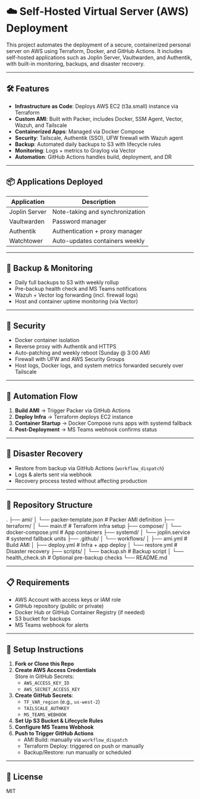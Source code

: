 # ☁️ Self-Hosted Virtual Server (AWS) Deployment

This project automates the deployment of a secure, containerized personal server on AWS using Terraform, Docker, and GitHub Actions. It includes self-hosted applications such as Joplin Server, Vaultwarden, and Authentik, with built-in monitoring, backups, and disaster recovery.

---

## 🛠️ Features

- **Infrastructure as Code**: Deploys AWS EC2 (t3a.small) instance via Terraform
- **Custom AMI**: Built with Packer, includes Docker, SSM Agent, Vector, Wazuh, and Tailscale
- **Containerized Apps**: Managed via Docker Compose
- **Security**: Tailscale, Authentik (SSO), UFW firewall with Wazuh agent
- **Backup**: Automated daily backups to S3 with lifecycle rules
- **Monitoring**: Logs + metrics to Graylog via Vector
- **Automation**: GitHub Actions handles build, deployment, and DR

---

## 📦 Applications Deployed

| Application   | Description                     |
|---------------|---------------------------------|
| Joplin Server | Note-taking and synchronization |
| Vaultwarden   | Password manager                |
| Authentik     | Authentication + proxy manager  |
| Watchtower    | Auto-updates containers weekly  |

---

## 🔁 Backup & Monitoring

- Daily full backups to S3 with weekly rollup
- Pre-backup health check and MS Teams notifications
- Wazuh + Vector log forwarding (incl. firewall logs)
- Host and container uptime monitoring (via Vector)

---

## 🔐 Security

- Docker container isolation
- Reverse proxy with Authentik and HTTPS
- Auto-patching and weekly reboot (Sunday @ 3:00 AM)
- Firewall with UFW and AWS Security Groups
- Host logs, Docker logs, and system metrics forwarded securely over Tailscale

---

## 🚀 Automation Flow

1. **Build AMI** → Trigger Packer via GitHub Actions
2. **Deploy Infra** → Terraform deploys EC2 instance
3. **Container Startup** → Docker Compose runs apps with systemd fallback
4. **Post-Deployment** → MS Teams webhook confirms status

---

## 🧪 Disaster Recovery

- Restore from backup via GitHub Actions (`workflow_dispatch`)
- Logs & alerts sent via webhook
- Recovery process tested without affecting production

---

## 📁 Repository Structure

.
├── ami/
│ └── packer-template.json # Packer AMI definition
├── terraform/
│ └── main.tf # Terraform infra setup
├── compose/
│ └── docker-compose.yml # App containers
├── systemd/
│ └── joplin.service # systemd fallback units
├── .github/
│ └── workflows/
│ ├── ami.yml # Build AMI
│ ├── deploy.yml # Infra + app deploy
│ └── restore.yml # Disaster recovery
├── scripts/
│ └── backup.sh # Backup script
│ └── health_check.sh # Optional pre-backup checks
└── README.md


---

## 📋 Requirements

- AWS Account with access keys or IAM role
- GitHub repository (public or private)
- Docker Hub or GitHub Container Registry (if needed)
- S3 bucket for backups
- MS Teams webhook for alerts

---

## 🧭 Setup Instructions

1. **Fork or Clone this Repo**
2. **Create AWS Access Credentials**  
   Store in GitHub Secrets:
   - `AWS_ACCESS_KEY_ID`
   - `AWS_SECRET_ACCESS_KEY`
3. **Create GitHub Secrets**:
   - `TF_VAR_region` (e.g., `us-west-2`)
   - `TAILSCALE_AUTHKEY`
   - `MS_TEAMS_WEBHOOK`
4. **Set Up S3 Bucket & Lifecycle Rules**
5. **Configure MS Teams Webhook**
6. **Push to Trigger GitHub Actions**  
   - AMI Build: manually via `workflow_dispatch`
   - Terraform Deploy: triggered on push or manually
   - Backup/Restore: run manually or scheduled

---

## 📄 License

MIT

